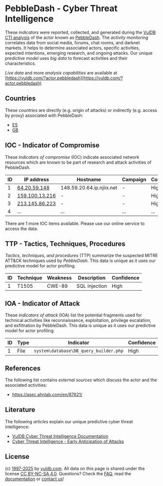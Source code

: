 # PebbleDash - Cyber Threat Intelligence

These _indicators_ were reported, collected, and generated during the [VulDB CTI analysis](https://vuldb.com/?kb.cti) of the actor known as [PebbleDash](https://vuldb.com/?actor.pebbledash). The _activity monitoring_ correlates data from social media, forums, chat rooms, and darknet markets. It helps to determine associated actors, specific activities, expected intentions, emerging research, and ongoing attacks. Our unique _predictive model_ uses _big data_ to forecast activities and their characteristics.

_Live data_ and more _analysis capabilities_ are available at [https://vuldb.com/?actor.pebbledash](https://vuldb.com/?actor.pebbledash)

## Countries

These _countries_ are directly (e.g. origin of attacks) or indirectly (e.g. access by proxy) associated with PebbleDash:

* [ES](https://vuldb.com/?country.es)
* [GB](https://vuldb.com/?country.gb)

## IOC - Indicator of Compromise

These _indicators of compromise_ (IOC) indicate associated network resources which are known to be part of research and attack activities of PebbleDash.

ID | IP address | Hostname | Campaign | Confidence
-- | ---------- | -------- | -------- | ----------
1 | [64.20.59.148](https://vuldb.com/?ip.64.20.59.148) | 148.59.20.64.ip.njiix.net | - | High
2 | [159.100.13.216](https://vuldb.com/?ip.159.100.13.216) | - | - | High
3 | [213.145.86.223](https://vuldb.com/?ip.213.145.86.223) | - | - | High
4 | ... | ... | ... | ...

There are 1 more IOC items available. Please use our online service to access the data.

## TTP - Tactics, Techniques, Procedures

_Tactics, techniques, and procedures_ (TTP) summarize the suspected MITRE ATT&CK techniques used by _PebbleDash_. This data is unique as it uses our predictive model for actor profiling.

ID | Technique | Weakness | Description | Confidence
-- | --------- | -------- | ----------- | ----------
1 | T1505 | CWE-89 | SQL Injection | High

## IOA - Indicator of Attack

These _indicators of attack_ (IOA) list the potential fragments used for technical activities like reconnaissance, exploitation, privilege escalation, and exfiltration by PebbleDash. This data is unique as it uses our predictive model for actor profiling.

ID | Type | Indicator | Confidence
-- | ---- | --------- | ----------
1 | File | `system\database\DB_query_builder.php` | High

## References

The following list contains _external sources_ which discuss the actor and the associated activities:

* https://asec.ahnlab.com/en/87621/

## Literature

The following _articles_ explain our unique predictive cyber threat intelligence:

* [VulDB Cyber Threat Intelligence Documentation](https://vuldb.com/?kb.cti)
* [Cyber Threat Intelligence - Early Anticipation of Attacks](https://www.scip.ch/en/?labs.20201022)

## License

(c) [1997-2025](https://vuldb.com/?kb.changelog) by [vuldb.com](https://vuldb.com/?kb.about). All data on this page is shared under the license [CC BY-NC-SA 4.0](https://creativecommons.org/licenses/by-nc-sa/4.0/). Questions? Check the [FAQ](https://vuldb.com/?kb.faq), read the [documentation](https://vuldb.com/?kb) or [contact us](https://vuldb.com/?contact)!
